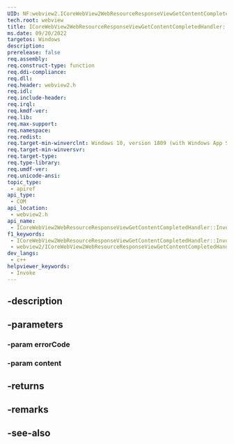 ```yaml
---
UID: NF:webview2.ICoreWebView2WebResourceResponseViewGetContentCompletedHandler.Invoke
tech.root: webview
title: ICoreWebView2WebResourceResponseViewGetContentCompletedHandler::Invoke
ms.date: 09/20/2022
targetos: Windows
description: 
prerelease: false
req.assembly: 
req.construct-type: function
req.ddi-compliance: 
req.dll: 
req.header: webview2.h
req.idl: 
req.include-header: 
req.irql: 
req.kmdf-ver: 
req.lib: 
req.max-support: 
req.namespace: 
req.redist: 
req.target-min-winverclnt: Windows 10, version 1809 (with Windows App SDK 1.1 or later)
req.target-min-winversvr: 
req.target-type: 
req.type-library: 
req.umdf-ver: 
req.unicode-ansi: 
topic_type:
 - apiref
api_type:
 - COM
api_location:
 - webview2.h
api_name:
 - ICoreWebView2WebResourceResponseViewGetContentCompletedHandler::Invoke
f1_keywords:
 - ICoreWebView2WebResourceResponseViewGetContentCompletedHandler::Invoke
 - webview2/ICoreWebView2WebResourceResponseViewGetContentCompletedHandler::Invoke
dev_langs:
 - c++
helpviewer_keywords:
 - Invoke
---
```


## -description

## -parameters

### -param errorCode

### -param content

## -returns

## -remarks

## -see-also

